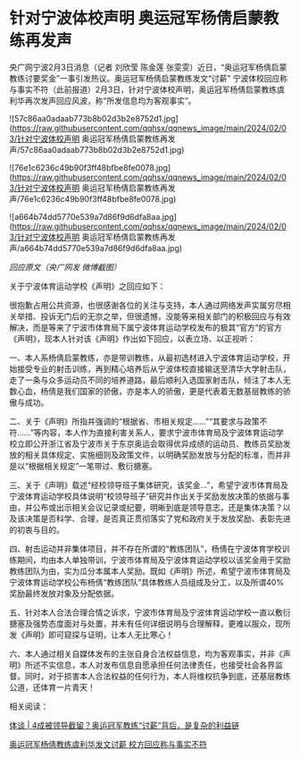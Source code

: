 # 针对宁波体校声明 奥运冠军杨倩启蒙教练再发声

央广网宁波2月3日消息（记者 刘欣莹 陈金莲 张雯雯）近日，“奥运冠军杨倩启蒙教练讨要奖金”一事引发热议。奥运冠军杨倩启蒙教练发文“讨薪”
宁波体校回应称与事实不符（此前报道）2月3日，针对宁波体校声明，奥运冠军杨倩启蒙教练虞利华再次发声回应风波，称“所发信息均为客观事实”。

![57c86aa0adaab773b8b02d3b2e8752d1.jpg](https://raw.githubusercontent.com/qqhsx/qqnews_image/main/2024/02/03/针对宁波体校声明 奥运冠军杨倩启蒙教练再发声/57c86aa0adaab773b8b02d3b2e8752d1.jpg)

![76e1c6236c49b90f3ff48bfbe8fe0078.jpg](https://raw.githubusercontent.com/qqhsx/qqnews_image/main/2024/02/03/针对宁波体校声明 奥运冠军杨倩启蒙教练再发声/76e1c6236c49b90f3ff48bfbe8fe0078.jpg)

![a664b74dd5770e539a7d86f9d6dfa8aa.jpg](https://raw.githubusercontent.com/qqhsx/qqnews_image/main/2024/02/03/针对宁波体校声明 奥运冠军杨倩启蒙教练再发声/a664b74dd5770e539a7d86f9d6dfa8aa.jpg)

_回应原文（央广网发 微博截图）_

关于宁波体育运动学校《声明》之回应如下：

很抱歉占用公共资源，也很感谢各位的关注与支持，本人通过网络发声实属穷尽相关举措、投诉无门后的无奈之举，但很遗憾，没能等来相关部门的积极回应与有效解决，而是等来了宁波市体育局下属宁波体育运动学校发布的极其“官方”的官方《声明》，现本人针对该《声明》作出如下回应，以表立场、以正视听：

一、本人系杨倩启蒙教练，亦是带训教练，从最初选材进入宁波体育运动学校，开始接受专业的射击训练，再到精心培养后从宁波体校直接输送至清华大学射击队，走了一条与众多运动员不同的培养道路，最后顺利入选国家射击队，倾注了本人无数心血，杨倩是我们国家的骄傲，亦是本人的骄傲，更是代表着无数基层教练的骄傲与成功。

二、关于《声明》所指并强调的“根据省、市相关规定……”“其要求与政策不符……”等内容，本人作为直接利害关系人，要求宁波市体育局及宁波体育运动学校立即公开浙江省及宁波市关于东京奥运会取得优异成绩的运动员、教练员奖励发放的相关具体规定、实施细则及政策文件，以明确奖励发放与分配的标准，而并非是以“根据相关规定”一笔带过、敷衍搪塞。

三、关于《声明》载述“经校领导班子集体研究，该奖金…”，希望宁波市体育局及宁波体育运动学校具体说明“校领导班子”研究并作出关于奖励发放决策的依据与事由，并公布或出示相关会议记录或纪要，明晰到底是领导意志，还是集体决策？以及该决策是否科学、合理，是否真正贯彻落实了党和政府关于发放奖励、表彰先进的初衷与目的。

四、射击运动并非集体项目，并不存在所谓的“教练团队”，杨倩在宁波体育学校训练期间，均由本人单独带训，宁波市体育局及宁波体育运动学校以该奖金用于奖励教练团队为由，实为瓜分本属本人奖励。既如《声明》所述，希望宁波市体育局及宁波体育运动学校公布杨倩“教练团队”具体教练人员组成及分工，以及所谓40%奖励最终发放对象及分配依据。

五、针对本人合法合理合情之诉求，宁波市体育局及宁波体育运动学校一直以敷衍搪塞及强势态度面对与处置，并未有任何详细说明与合理解释，更难以服众，现所发《声明》即可窥探与证明，让本人无比寒心！

六、本人通过相关自媒体发布的主张自身合法权益信息，均为客观事实，并非《声明》所述不实信息，本人对发布信息自愿承担任何法律责任，也接受社会各界监督。同时，对于损害本人合法权益的任何行为，本人将维权抗争到底，还基层教练公道，还体育一片青天！

相关阅读：

[体谈 | 4成被领导截留？奥运冠军教练“讨薪”背后，是复杂的利益链
](https://news.qq.com/rain/a/20240202A08JEN00)

[奥运冠军杨倩教练虞利华发文讨薪 校方回应称与事实不符 ](https://news.qq.com/rain/a/20240202A09UTP00)

